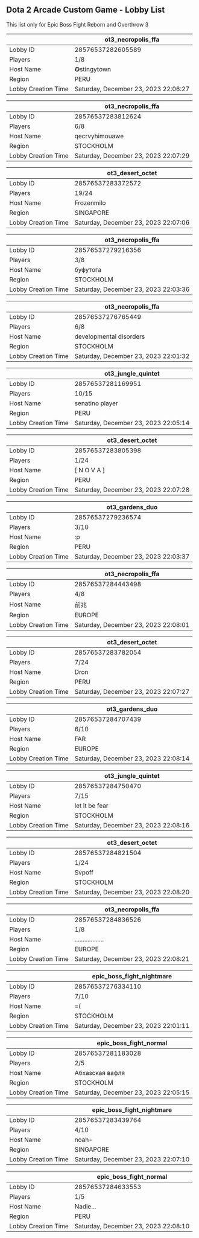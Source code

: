 ## Dota 2 Arcade Custom Game - Lobby List

This list only for Epic Boss Fight Reborn and Overthrow 3

|  | ot3_necropolis_ffa |
| ------ | ------ |
| Lobby ID | 28576537282605589 |
| Players | 1/8 |
| Host Name | ✪stingytown |
| Region | PERU |
| Lobby Creation Time | Saturday, December 23, 2023 22:06:27 |


|  | ot3_necropolis_ffa |
| ------ | ------ |
| Lobby ID | 28576537283812624 |
| Players | 6/8 |
| Host Name | qecrvyhimouawe |
| Region | STOCKHOLM |
| Lobby Creation Time | Saturday, December 23, 2023 22:07:29 |


|  | ot3_desert_octet |
| ------ | ------ |
| Lobby ID | 28576537283372572 |
| Players | 19/24 |
| Host Name | Frozenmilo |
| Region | SINGAPORE |
| Lobby Creation Time | Saturday, December 23, 2023 22:07:06 |


|  | ot3_necropolis_ffa |
| ------ | ------ |
| Lobby ID | 28576537279216356 |
| Players | 3/8 |
| Host Name | буфутога |
| Region | STOCKHOLM |
| Lobby Creation Time | Saturday, December 23, 2023 22:03:36 |


|  | ot3_necropolis_ffa |
| ------ | ------ |
| Lobby ID | 28576537276765449 |
| Players | 6/8 |
| Host Name | developmental disorders |
| Region | STOCKHOLM |
| Lobby Creation Time | Saturday, December 23, 2023 22:01:32 |


|  | ot3_jungle_quintet |
| ------ | ------ |
| Lobby ID | 28576537281169951 |
| Players | 10/15 |
| Host Name | senatino player |
| Region | PERU |
| Lobby Creation Time | Saturday, December 23, 2023 22:05:14 |


|  | ot3_desert_octet |
| ------ | ------ |
| Lobby ID | 28576537283805398 |
| Players | 1/24 |
| Host Name | [ N O V A ] |
| Region | PERU |
| Lobby Creation Time | Saturday, December 23, 2023 22:07:28 |


|  | ot3_gardens_duo |
| ------ | ------ |
| Lobby ID | 28576537279236574 |
| Players | 3/10 |
| Host Name | :p |
| Region | PERU |
| Lobby Creation Time | Saturday, December 23, 2023 22:03:37 |


|  | ot3_necropolis_ffa |
| ------ | ------ |
| Lobby ID | 28576537284443498 |
| Players | 4/8 |
| Host Name | 前兆 |
| Region | EUROPE |
| Lobby Creation Time | Saturday, December 23, 2023 22:08:01 |


|  | ot3_desert_octet |
| ------ | ------ |
| Lobby ID | 28576537283782054 |
| Players | 7/24 |
| Host Name | Dron |
| Region | PERU |
| Lobby Creation Time | Saturday, December 23, 2023 22:07:27 |


|  | ot3_gardens_duo |
| ------ | ------ |
| Lobby ID | 28576537284707439 |
| Players | 6/10 |
| Host Name | FAR |
| Region | EUROPE |
| Lobby Creation Time | Saturday, December 23, 2023 22:08:14 |


|  | ot3_jungle_quintet |
| ------ | ------ |
| Lobby ID | 28576537284750470 |
| Players | 7/15 |
| Host Name | let it be fear |
| Region | STOCKHOLM |
| Lobby Creation Time | Saturday, December 23, 2023 22:08:16 |


|  | ot3_desert_octet |
| ------ | ------ |
| Lobby ID | 28576537284821504 |
| Players | 1/24 |
| Host Name | Svpoff |
| Region | STOCKHOLM |
| Lobby Creation Time | Saturday, December 23, 2023 22:08:20 |


|  | ot3_necropolis_ffa |
| ------ | ------ |
| Lobby ID | 28576537284836526 |
| Players | 1/8 |
| Host Name | .................. |
| Region | EUROPE |
| Lobby Creation Time | Saturday, December 23, 2023 22:08:21 |


|  | epic_boss_fight_nightmare |
| ------ | ------ |
| Lobby ID | 28576537276334110 |
| Players | 7/10 |
| Host Name | =( |
| Region | STOCKHOLM |
| Lobby Creation Time | Saturday, December 23, 2023 22:01:11 |


|  | epic_boss_fight_normal |
| ------ | ------ |
| Lobby ID | 28576537281183028 |
| Players | 2/5 |
| Host Name | Абхазская вафля |
| Region | STOCKHOLM |
| Lobby Creation Time | Saturday, December 23, 2023 22:05:15 |


|  | epic_boss_fight_nightmare |
| ------ | ------ |
| Lobby ID | 28576537283439764 |
| Players | 4/10 |
| Host Name | noah- |
| Region | SINGAPORE |
| Lobby Creation Time | Saturday, December 23, 2023 22:07:10 |


|  | epic_boss_fight_normal |
| ------ | ------ |
| Lobby ID | 28576537284633553 |
| Players | 1/5 |
| Host Name | Nadie... |
| Region | PERU |
| Lobby Creation Time | Saturday, December 23, 2023 22:08:10 |


